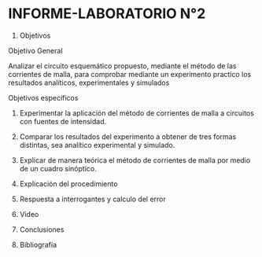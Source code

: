 # INFORME-LABORATORIO N°2

 1. Objetivos

Objetivo General

Analizar el circuito esquemático propuesto, mediante el método de las corrientes de malla, para comprobar mediante un experimento practico los resultados analíticos, experimentales y simulados  

Objetivos específicos 

 1. Experimentar la aplicación del método de corrientes de malla a circuitos con fuentes de intensidad.
 2. Comparar los resultados del experimento a obtener de tres formas distintas, sea analítico experimental y simulado. 
 3. Explicar de manera teórica el método de corrientes de malla por medio de un cuadro sinóptico.

 2. Explicación del procedimiento
  
 3. Respuesta a interrogantes y calculo del error
 
 4. Video
  
 5. Conclusiones 
  
 6. Bibliografía 
